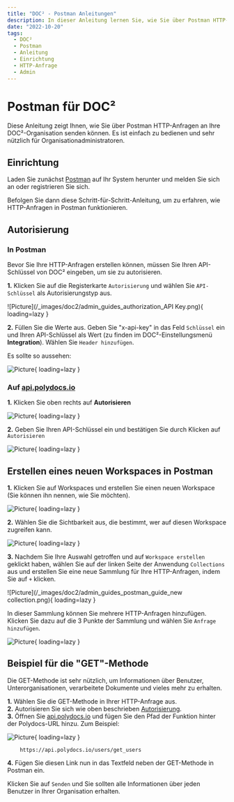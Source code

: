 ```yaml
---
title: "DOC² - Postman Anleitungen"
description: In dieser Anleitung lernen Sie, wie Sie über Postman HTTP-Anfragen an Ihre DOC²-Organisation senden können.
date: "2022-10-20"
tags:
  - DOC²
  - Postman
  - Anleitung
  - Einrichtung
  - HTTP-Anfrage
  - Admin
---
```


# Postman für DOC²

Diese Anleitung zeigt Ihnen, wie Sie über Postman HTTP-Anfragen an Ihre DOC²-Organisation senden können. Es ist einfach zu bedienen und sehr nützlich für Organisationadministratoren.

## Einrichtung

Laden Sie zunächst [Postman](https://www.postman.com/downloads/) auf Ihr System herunter und melden Sie sich an oder registrieren Sie sich.

Befolgen Sie dann diese Schritt-für-Schritt-Anleitung, um zu erfahren, wie HTTP-Anfragen in Postman funktionieren.

## Autorisierung

### In Postman

Bevor Sie Ihre HTTP-Anfragen erstellen können, müssen Sie Ihren API-Schlüssel von DOC² eingeben, um sie zu autorisieren.

**1.** Klicken Sie auf die Registerkarte `Autorisierung` und wählen Sie `API-Schlüssel` als Autorisierungstyp aus.

![Picture](/_images/doc2/admin_guides_authorization_API Key.png){ loading=lazy }

**2.** Füllen Sie die Werte aus. Geben Sie "x-api-key" in das Feld `Schlüssel` ein und Ihren API-Schlüssel als Wert (zu finden im DOC²-Einstellungsmenü **Integration**). Wählen Sie `Header hinzufügen`.

Es sollte so aussehen:

![Picture](/_images/doc2/admin_guides_authorize_finish.png){ loading=lazy }

### Auf <a href="https://api.polydocs.io">api.polydocs.io</a>

**1.** Klicken Sie oben rechts auf **Autorisieren**

![Picture](/_images/doc2/admin_guides_doc2-api-authorize.png){ loading=lazy }

**2.** Geben Sie Ihren API-Schlüssel ein und bestätigen Sie durch Klicken auf `Autorisieren`

![Picture](/_images/doc2/admin_guides_doc2-api-authorize_key.png){ loading=lazy }

## Erstellen eines neuen Workspaces in Postman

**1.** Klicken Sie auf Workspaces und erstellen Sie einen neuen Workspace (Sie können ihn nennen, wie Sie möchten).<br>

![Picture](/_images/doc2/admin_guides_postman_guide_workspace_1.png){ loading=lazy }

**2.** Wählen Sie die Sichtbarkeit aus, die bestimmt, wer auf diesen Workspace zugreifen kann.

![Picture](/_images/doc2/admin_guides_postman_guide_create-workspace-visibility.png){ loading=lazy }

**3.** Nachdem Sie Ihre Auswahl getroffen und auf `Workspace erstellen` geklickt haben, wählen Sie auf der linken Seite der Anwendung `Collections` aus und erstellen Sie eine neue Sammlung für Ihre HTTP-Anfragen, indem Sie auf `+` klicken.

![Picture](/_images/doc2/admin_guides_postman_guide_new collection.png){ loading=lazy }

In dieser Sammlung können Sie mehrere HTTP-Anfragen hinzufügen. Klicken Sie dazu auf die 3 Punkte der Sammlung und wählen Sie `Anfrage hinzufügen`.

![Picture](/_images/doc2/admin_guides_add_request.png){ loading=lazy }

## Beispiel für die "GET"-Methode

Die GET-Methode ist sehr nützlich, um Informationen über Benutzer, Unterorganisationen, verarbeitete Dokumente und vieles mehr zu erhalten.

**1.** Wählen Sie die GET-Methode in Ihrer HTTP-Anfrage aus.<br>
**2.** Autorisieren Sie sich wie oben beschrieben [Autorisierung](/doc2/admin-guides/postman-projects/#autorisation).<br>
**3.** Öffnen Sie <a href="https://api.polydocs.io">api.polydocs.io</a> und fügen Sie den Pfad der Funktion hinter der Polydocs-URL hinzu. Zum Beispiel:

![Picture](/_images/doc2/admin_guide_get_api.png){ loading=lazy }



        https://api.polydocs.io/users/get_users


**4.** Fügen Sie diesen Link nun in das Textfeld neben der GET-Methode in Postman ein.

Klicken Sie auf `Senden` und Sie sollten alle Informationen über jeden Benutzer in Ihrer Organisation erhalten.